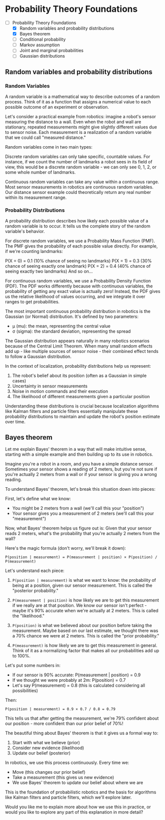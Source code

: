 # Probability Theory Foundations

- [ ] Probability Theory Foundations
    - [x] Random variables and probability distributions
    - [x] Bayes theorem
    - [ ] Conditional probability
    - [ ] Markov assumption
    - [ ] Joint and marginal probabilities
    - [ ] Gaussian distributions

## Random variables and probability distributions
### Random Variables

A random variable is a mathematical way to describe outcomes of a random process. Think of it as a function that assigns a numerical value to each possible outcome of an experiment or observation. 

Let's consider a practical example from robotics: imagine a robot's sensor measuring the distance to a wall. Even when the robot and wall are stationary, repeated measurements might give slightly different values due to sensor noise. Each measurement is a realization of a random variable that we could call "measured distance."

Random variables come in two main types:

Discrete random variables can only take specific, countable values. For instance, if we count the number of landmarks a robot sees in its field of view, this would be a discrete random variable - we can only see 0, 1, 2, or some whole number of landmarks.

Continuous random variables can take any value within a continuous range. Most sensor measurements in robotics are continuous random variables. Our distance sensor example could theoretically return any real number within its measurement range.

### Probability Distributions

A probability distribution describes how likely each possible value of a random variable is to occur. It tells us the complete story of the random variable's behavior.

For discrete random variables, we use a Probability Mass Function (PMF). The PMF gives the probability of each possible value directly. For example, if we're counting landmarks:

P(X = 0) = 0.1  (10% chance of seeing no landmarks)
P(X = 1) = 0.3  (30% chance of seeing exactly one landmark)
P(X = 2) = 0.4  (40% chance of seeing exactly two landmarks)
And so on...

For continuous random variables, we use a Probability Density Function (PDF). The PDF works differently because with continuous variables, the probability of getting any exact value is actually zero! Instead, the PDF gives us the relative likelihood of values occurring, and we integrate it over ranges to get probabilities.

The most important continuous probability distribution in robotics is the Gaussian (or Normal) distribution. It's defined by two parameters:
- μ (mu): the mean, representing the central value
- σ (sigma): the standard deviation, representing the spread

The Gaussian distribution appears naturally in many robotics scenarios because of the Central Limit Theorem. When many small random effects add up - like multiple sources of sensor noise - their combined effect tends to follow a Gaussian distribution.

In the context of localization, probability distributions help us represent:
1. The robot's belief about its position (often as a Gaussian in simple cases)
2. Uncertainty in sensor measurements
3. Noise in motion commands and their execution
4. The likelihood of different measurements given a particular position

Understanding these distributions is crucial because localization algorithms like Kalman filters and particle filters essentially manipulate these probability distributions to maintain and update the robot's position estimate over time.

## Bayes theorem

Let me explain Bayes' theorem in a way that will make intuitive sense, starting with a simple example and then building up to its use in robotics.

Imagine you're a robot in a room, and you have a simple distance sensor. Sometimes your sensor shows a reading of 2 meters, but you're not sure if you're actually 2 meters from a wall or if your sensor is giving you a wrong reading.

To understand Bayes' theorem, let's break this situation down into pieces:

First, let's define what we know:
- You might be 2 meters from a wall (we'll call this your "position")
- Your sensor gives you a measurement of 2 meters (we'll call this your "measurement")

Now, what Bayes' theorem helps us figure out is: Given that your sensor reads 2 meters, what's the probability that you're actually 2 meters from the wall?

Here's the magic formula (don't worry, we'll break it down):
```
P(position | measurement) = P(measurement | position) × P(position) / P(measurement)
```

Let's understand each piece:

1. `P(position | measurement)` is what we want to know: the probability of being at a position, given our sensor measurement. This is called the "posterior probability."

2. `P(measurement | position)` is how likely we are to get this measurement if we really are at that position. We know our sensor isn't perfect - maybe it's 90% accurate when we're actually at 2 meters. This is called the "likelihood."

3. `P(position)` is what we believed about our position before taking the measurement. Maybe based on our last estimate, we thought there was a 70% chance we were at 2 meters. This is called the "prior probability."

4. `P(measurement)` is how likely we are to get this measurement in general. Think of it as a normalizing factor that makes all our probabilities add up to 100%.

Let's put some numbers in:
- If our sensor is 90% accurate: P(measurement | position) = 0.9
- If we thought we were probably at 2m: P(position) = 0.7
- Let's say P(measurement) = 0.8 (this is calculated considering all possibilities)

Then:
```
P(position | measurement) = 0.9 × 0.7 / 0.8 = 0.79
```

This tells us that after getting the measurement, we're 79% confident about our position - more confident than our prior belief of 70%!

The beautiful thing about Bayes' theorem is that it gives us a formal way to:
1. Start with what we believe (prior)
2. Consider new evidence (likelihood)
3. Update our belief (posterior)

In robotics, we use this process continuously. Every time we:
- Move (this changes our prior belief)
- Take a measurement (this gives us new evidence)
- We use Bayes' theorem to update our belief about where we are

This is the foundation of probabilistic robotics and the basis for algorithms like Kalman filters and particle filters, which we'll explore later.

Would you like me to explain more about how we use this in practice, or would you like to explore any part of this explanation in more detail?
